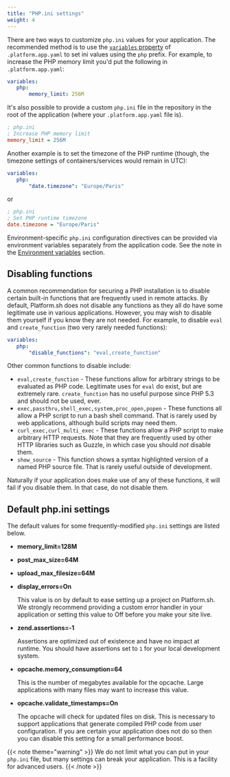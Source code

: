 ```yaml
---
title: "PHP.ini settings"
weight: 4
---
```


There are two ways to customize `php.ini` values for your application. The recommended method is to use the [`variables` property](/configuration/app/variables.md) of `.platform.app.yaml` to set ini values using the `php` prefix. For example, to increase the PHP memory limit you'd put the following in `.platform.app.yaml`:

 ```yaml
 variables:
    php:
        memory_limit: 256M
 ```

It's also possible to provide a custom `php.ini` file in the repository in the root of the application (where your `.platform.app.yaml` file is).

```ini
; php.ini
; Increase PHP memory limit
memory_limit = 256M
```

Another example is to set the timezone of the PHP runtime (though, the timezone settings of containers/services would remain in UTC):

 ```yaml
 variables:
    php:
        "date.timezone": "Europe/Paris"
 ```

or

```ini
; php.ini
; Set PHP runtime timezone
date.timezone = "Europe/Paris"
```

Environment-specific `php.ini` configuration directives can be provided via environment variables separately from the application code. See the note in the [Environment variables](/development/variables.md#php-specific-variables) section.

## Disabling functions

A common recommendation for securing a PHP installation is to disable certain built-in functions that are frequently used in remote attacks.  By default, Platform.sh does not disable any functions as they all do have some legitimate use in various applications.  However, you may wish to disable them yourself if you know they are not needed.  For example, to disable `eval` and `create_function` (two very rarely needed functions):

 ```yaml
 variables:
    php:
        "disable_functions": "eval,create_function"
 ```

Other common functions to disable include:

* `eval,create_function` - These functions allow for arbitrary strings to be evaluated as PHP code.  Legitimate uses for `eval` do exist, but are extremely rare.  `create_function` has no useful purpose since PHP 5.3 and should not be used, ever.
* `exec,passthru,shell_exec,system,proc_open,popen` - These functions all allow a PHP script to run a bash shell command. That is rarely used by web applications, although build scripts may need them.
* `curl_exec,curl_multi_exec` - These functions allow a PHP script to make arbitrary HTTP requests.  Note that they are frequently used by other HTTP libraries such as Guzzle, in which case you should *not* disable them.
* `show_source` - This function shows a syntax highlighted version of a named PHP source file.  That is rarely useful outside of development.

Naturally if your application does make use of any of these functions, it will fail if you disable them.  In that case, do not disable them.

## Default php.ini settings

The default values for some frequently-modified `php.ini` settings are listed below.

* **memory_limit=128M**
* **post_max_size=64M**
* **upload_max_filesize=64M**
* **display_errors=On**

    This value is on by default to ease setting up a project on Platform.sh. We strongly recommend providing a custom error handler in your application or setting this value to Off before you make your site live.
* **zend.assertions=-1**

    Assertions are optimized out of existence and have no impact at runtime. You should have assertions set to `1` for your local development system.
* **opcache.memory_consumption=64**

    This is the number of megabytes available for the opcache. Large applications with many files may want to increase this value.
* **opcache.validate_timestamps=On**

    The opcache will check for updated files on disk. This is necessary to support applications that generate compiled PHP code from user configuration. If you are certain your application does not do so then you can disable this setting for a small performance boost.

{{< note theme="warning" >}}
We do not limit what you can put in your `php.ini` file, but many settings can break your application. This is a facility for advanced users.
{{< /note >}}

